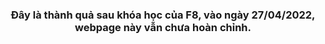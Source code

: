<h3 align="center">Đây là thành quả sau khóa học của F8, vào ngày 27/04/2022, webpage này vẫn chưa hoàn chỉnh.</h3>
